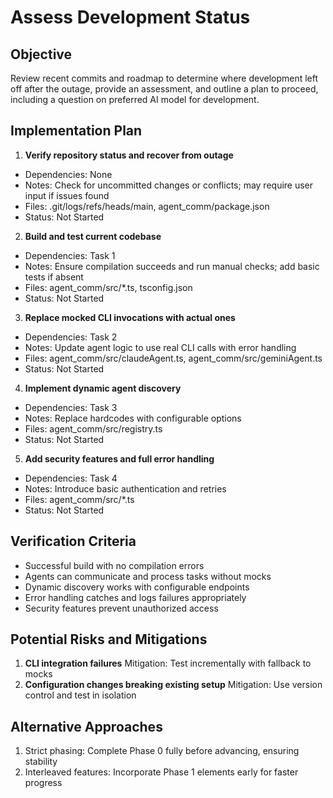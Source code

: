 # Assess Development Status

## Objective
Review recent commits and roadmap to determine where development left off after the outage, provide an assessment, and outline a plan to proceed, including a question on preferred AI model for development.

## Implementation Plan
1. **Verify repository status and recover from outage**
  - Dependencies: None
  - Notes: Check for uncommitted changes or conflicts; may require user input if issues found
  - Files: .git/logs/refs/heads/main, agent_comm/package.json
  - Status: Not Started
2. **Build and test current codebase**
  - Dependencies: Task 1
  - Notes: Ensure compilation succeeds and run manual checks; add basic tests if absent
  - Files: agent_comm/src/*.ts, tsconfig.json
  - Status: Not Started
3. **Replace mocked CLI invocations with actual ones**
  - Dependencies: Task 2
  - Notes: Update agent logic to use real CLI calls with error handling
  - Files: agent_comm/src/claudeAgent.ts, agent_comm/src/geminiAgent.ts
  - Status: Not Started
4. **Implement dynamic agent discovery**
  - Dependencies: Task 3
  - Notes: Replace hardcodes with configurable options
  - Files: agent_comm/src/registry.ts
  - Status: Not Started
5. **Add security features and full error handling**
  - Dependencies: Task 4
  - Notes: Introduce basic authentication and retries
  - Files: agent_comm/src/*.ts
  - Status: Not Started

## Verification Criteria
- Successful build with no compilation errors
- Agents can communicate and process tasks without mocks
- Dynamic discovery works with configurable endpoints
- Error handling catches and logs failures appropriately
- Security features prevent unauthorized access

## Potential Risks and Mitigations
1. **CLI integration failures**
  Mitigation: Test incrementally with fallback to mocks
2. **Configuration changes breaking existing setup**
  Mitigation: Use version control and test in isolation

## Alternative Approaches
1. Strict phasing: Complete Phase 0 fully before advancing, ensuring stability
2. Interleaved features: Incorporate Phase 1 elements early for faster progress
